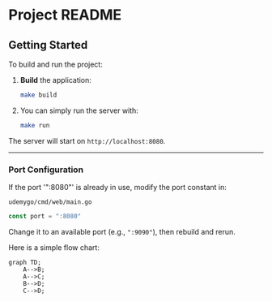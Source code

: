 # Project README

## Getting Started

To build and run the project:

1. **Build** the application:
   ```bash
   make build
   ```

2. You can simply run the server with:
   ```bash
   make run
   ```

The server will start on `http://localhost:8080`.

---

### Port Configuration
If the port '":8080"' is already in use, modify the port constant in:  

`udemygo/cmd/web/main.go`

```go
const port = ":8080"
```
Change it to an available port (e.g., `":9090"`), then rebuild and rerun.

Here is a simple flow chart:

```mermaid
graph TD;
    A-->B;
    A-->C;
    B-->D;
    C-->D;
```
